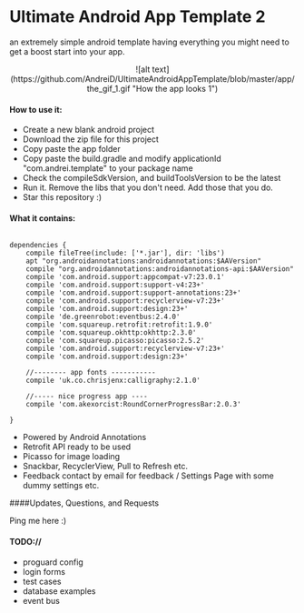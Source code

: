Ultimate Android App Template 2
==========================

an extremely simple android template having everything you might need to get a boost start into your app.


<p align="center">
![alt text](https://github.com/AndreiD/UltimateAndroidAppTemplate/blob/master/app/the_gif_1.gif "How the app looks 1")
</p>

#### How to use it:

* Create a new blank android project
* Download the zip file for this project
* Copy paste the app folder
* Copy paste the build.gradle and modify applicationId "com.andrei.template" to your package name
* Check the compileSdkVersion, and buildToolsVersion to be the latest
* Run it. Remove the libs that you don't need. Add those that you do. 
* Star this repository :)


#### What it contains:

~~~~

dependencies {
    compile fileTree(include: ['*.jar'], dir: 'libs')
    apt "org.androidannotations:androidannotations:$AAVersion"
    compile "org.androidannotations:androidannotations-api:$AAVersion"
    compile 'com.android.support:appcompat-v7:23.0.1'
    compile 'com.android.support:support-v4:23+'
    compile 'com.android.support:support-annotations:23+'
    compile 'com.android.support:recyclerview-v7:23+'
    compile 'com.android.support:design:23+'
    compile 'de.greenrobot:eventbus:2.4.0'
    compile 'com.squareup.retrofit:retrofit:1.9.0'
    compile 'com.squareup.okhttp:okhttp:2.3.0'
    compile 'com.squareup.picasso:picasso:2.5.2'
    compile 'com.android.support:recyclerview-v7:23+'
    compile 'com.android.support:design:23+'

    //-------- app fonts -----------
    compile 'uk.co.chrisjenx:calligraphy:2.1.0'

    //----- nice progress app ----
    compile 'com.akexorcist:RoundCornerProgressBar:2.0.3'

}

~~~~

- Powered by Android Annotations
- Retrofit API ready to be used
- Picasso for image loading
- Snackbar, RecyclerView, Pull to Refresh etc.
- Feedback contact by email for feedback / Settings Page with some dummy settings etc.


####Updates, Questions, and Requests

Ping me here :)


#### TODO://

* proguard config
* login forms
* test cases
* database examples
* event bus
